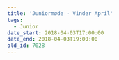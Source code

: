 ```yaml
---
title: 'Juniormøde - Vinder April'
tags:
  - Junior
date_start: 2018-04-03T17:00:00
date_end: 2018-04-03T19:00:00
old_id: 7028
---
```


